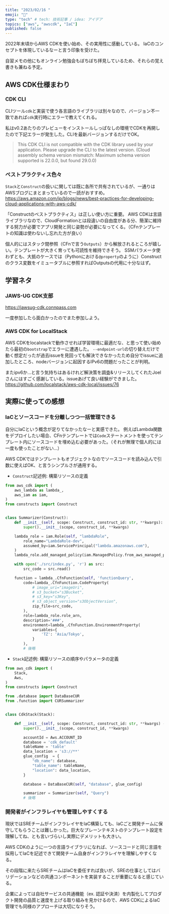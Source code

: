 ```yaml
---
title: "2023/02/16 "
emoji: "📑"
type: "tech" # tech: 技術記事 / idea: アイデア
topics: ["aws", "awscdk", "IaC"]
published: false
---
```


2022年末頃からAWS CDKを使い始め、その実用性に感動している。
IaCのコンセプトを体現しているなーと言う印象を受けた。

自習メモの他にもオンライン勉強会もぼちぼち拝見しているため、それらの覚え書きも兼ねる予定。

## AWS CDK仕様まわり

### CDK CLI
CLIツール`cdk`と実装で使う各言語のライブラリは別々なので、バージョン不一致であれば`cdk`実行時にエラーで教えてくれる。

私はv0.2あたりのプレビューをインストールしっぱなしの環境でCDKを再開したので下記エラーが発生した。CLIを最新バージョンするだけでOK。

> This CDK CLI is not compatible with the CDK library used by your application. Please upgrade the CLI to the latest version.
(Cloud assembly schema version mismatch: Maximum schema version supported is 22.0.0, but found 29.0.0)


### ベストプラクティス色々
`Stack`と`Construct`の扱いに関しては既に各所で共有されているが、一通りはAWSブログにまとまっているので一読がおすすめ。
https://aws.amazon.com/jp/blogs/news/best-practices-for-developing-cloud-applications-with-aws-cdk/

「Constructのベストプラクティス」は正しい使い方に重要。
AWS CDKは言語ライブラリなので、CloudFormationとは段違いの自由度がある分、簡潔に維持する努力が必要でアプリ開発と同じ姿勢が必要になってくる。（CFnテンプレートの知識は使わないし忘れた方が良い）

個人的にはスタック間参照（CFnで言う`Outputs`）から解放されるところが嬉しい。テンプレートが大きく育っても可読性を維持できそう。
SSMパラメータ使わずとも、大抵のケースでは（Pythonにおける`@property`のように）Constructのクラス変数をイミュータブルに参照すればOutputsの代用に十分なはず。


## 学習ネタ

### JAWS-UG CDK支部
https://jawsug-cdk.connpass.com

一度参加したら面白かったのでまた参加しよう。


### AWS CDK for LocalStack
AWS CDKをlocalstackで動作させれば学習環境に最適だな、と思って使い始めたら最初の`bootstrap`でエラーに遭遇した。
`--endpoint-url`の切り替えだけで動く想定だったが過去issueを見回っても解決できなかったため自分でissueに追加したところ、nodeバージョンに起因するIPv6の問題だったことが判明。

またipv6か...と言う気持ちはあるけれど解決策を調査&リリースしてくれたJoelさんにはすごく感謝している。issueあげて良い経験ができました。
https://github.com/localstack/aws-cdk-local/issues/76


## 実際に使っての感想

### IaCとソースコードを分離しつつ一括管理できる
自分にIaCという概念が足りてなかったなーと実感できた。
例えばLambda関数をデプロイしたい場合、CFnテンプレートでは`Code`ステートメントを使ってテンプレート内にソースコードを埋め込む必要があった。（それが無理で個人的には一度も使ったことがない...）

AWS CDKではテンプレートもオブジェクトなのでソースコードを読み込んで引数に使えばOK、と言うシンプルさが通用する。

- `Construct`記述例: 構築リソースの定義
```python
from aws_cdk import (
    aws_lambda as lambda_,
    aws_iam as iam,
)
from constructs import Construct


class Summarizer(Construct):
    def __init__(self, scope: Construct, construct_id: str, **kwargs):
        super().__init__(scope, construct_id, **kwargs)

    lambda_role = iam.Role(self, "lambdaRole",
        role_name="LambdaRole-dev",
        assumed_by=iam.ServicePrincipal("lambda.amazonaws.com"),
    )
    lambda_role.add_managed_policy(iam.ManagedPolicy.from_aws_managed_policy_name('service-role/AWSLambdaBasicExecutionRole'))

    with open('./src/index.py', 'r') as src:
        src_code = src.read()

    function = lambda_.CfnFunction(self, 'functionQuery',
        code=lambda_.CfnFunction.CodeProperty(
            # image_uri="imageUri",
            # s3_bucket="s3Bucket",
            # s3_key="s3Key",
            # s3_object_version="s3ObjectVersion",
            zip_file=src_code,
        ),
        role=lambda_role.role_arn,
        description='###',
        environment=lambda_.CfnFunction.EnvironmentProperty(
            variables={
                'TZ': 'Asia/Tokyo',
            }
        ),
        # 後略
```

- `Stack`記述例: 構築リソースの順序やパラメータの定義
```python
from aws_cdk import (
    Stack,
    Aws,
)
from constructs import Construct

from .database import DataBaseCUR
from .function import CURSummarizer


class CdkStack(Stack):

    def __init__(self, scope: Construct, construct_id: str, **kwargs) -> None:
        super().__init__(scope, construct_id, **kwargs)

        accountId = Aws.ACCOUNT_ID
        database = 'cdk_default'
        tableName = 'table'
        data_location = 's3://**'
        glue_config  = {
            "db_name": database,
            "table_name": tableName,
            "location": data_location,
        }

        database = DataBaseCUR(self, "database", glue_config)

        summarizer = Summarizer(self, "Query")
        # 後略
```

### 開発者がインフラレイヤも管理しやすくする
現状ではSREチームがインフラレイヤをIaC構築しても、IaCごと開発チームに保守してもらうことは難しかった。巨大なプレーンテキストのテンプレート設定を理解してね、とも言いづらいし実際にデメリットも大きい。

AWS CDKのように一つの言語ライブラリになれば、ソースコードと同じ言語を採用してIaCを記述できて開発チーム自身がインフラレイヤを理解しやすくなる。

その段階に来たらSREチームはIaCを委任すれば良いが、SREの仕事としてはバリデーションなどの共通コンポーネントを実装することが重要になると感じている。

企業によっては自社サービスの共通機能（ex. 認証や決済）を内製化してプロダクト開発の品質と速度を上げる取り組みを見かけるので、AWS CDKによるIaC管理でも同様のアプローチは大切になりそう。
